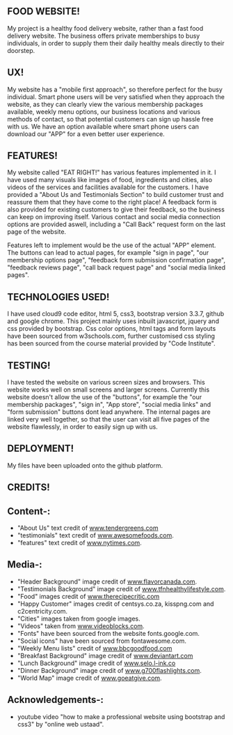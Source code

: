 ## FOOD WEBSITE!

My project is a healthy food delivery website, rather than a fast food delivery website. The business offers private memberships to busy individuals, 
in order to supply them their daily healthy meals directly to their doorstep.


## UX!

My website has a "mobile first approach", so therefore perfect for the busy individual. Smart phone users will be very satisfied when they approach the website, 
as they can clearly view the various membership packages available, weekly menu options, our business locations and various methods of contact, so that potential customers can sign up hassle free with us. 
We have an option available where smart phone users can download our "APP" for a even better user experience.


## FEATURES!

My website called "EAT RIGHT!" has various features implemented in it. I have used many visuals like images of food, ingredients and cities, also videos of the services and facilities available for the customers.
I have provided a "About Us and Testimonials Section" to build customer trust and reassure them that they have come to the right place!
A feedback form is also provided for existing customers to give their feedback, so the business can keep on improving itself. Various contact and social media connection options are provided aswell, 
including a "Call Back" request form on the last page of the website.

Features left to implement would be the use of the actual "APP" element. The buttons can lead to actual pages, for example "sign in page", "our membership options page", "feedback form submission confirmation page", 
"feedback reviews page", "call back request page" and "social media linked pages".


## TECHNOLOGIES USED!

I have used cloud9 code editor, html 5, css3, bootstrap version 3.3.7, github and google chrome.
This project mainly uses inbuilt javascript, jquery and css provided by bootstrap.
Css color options, html tags and form layouts have been sourced from w3schools.com, further customised css styling has been sourced from the course material provided by "Code Institute".


## TESTING!

I have tested the website on various screen sizes and browsers. This website works well on small screens and larger screens. Currently this website doesn't allow the use of the "buttons", 
for example the "our membership packages", "sign in", "App store", "social media links" and "form submission" buttons dont lead anywhere. The internal pages are linked very well together, 
so that the user can visit all five pages of the website flawlessly, in order to easily sign up with us.


## DEPLOYMENT!

My files have been uploaded onto the github platform.


## CREDITS!

## Content-:
* "About Us" text credit of www.tendergreens.com
* "testimonials" text credit of www.awesomefoods.com.
* "features" text credit of www.nytimes.com.

## Media-:
* "Header Background" image credit of www.flavorcanada.com.
* "Testimonials Background" image credit of www.tfnhealthylifestyle.com.
* "Food" images credit of www.therecipecritic.com 
* "Happy Customer" images credit of centsys.co.za, kisspng.com and c2centricity.com.
* "Cities" images taken from google images.
* "Videos" taken from www.videoblocks.com.
* "Fonts" have been sourced from the website fonts.google.com.
* "Social icons" have been sourced from fontawesome.com.
* "Weekly Menu lists" credit of www.bbcgoodfood.com 
* "Breakfast Background" image credit of www.deviantart.com
* "Lunch Background" image credit of www.selo.l-ink.co 
* "Dinner Background" image credit of www.g700flashlights.com.
* "World Map" image credit of www.goeatgive.com.

## Acknowledgements-:
* youtube video "how to make a professional website using bootstrap and css3" by "online web ustaad".